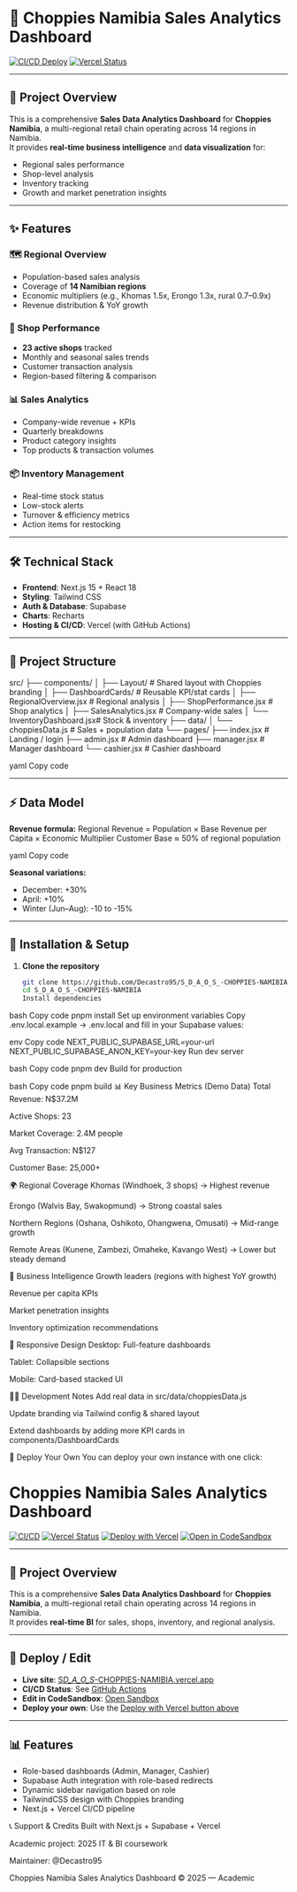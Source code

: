 # 🏪 Choppies Namibia Sales Analytics Dashboard

[![CI/CD Deploy](https://github.com/Decastro95/S_D_A_O_S_-CHOPPIES-NAMIBIA/actions/workflows/deploy.yml/badge.svg)](https://github.com/Decastro95/S_D_A_O_S_-CHOPPIES-NAMIBIA/actions/workflows/deploy.yml)
[![Vercel Status](https://vercelbadge.vercel.app/api/Decastro95/S_D_A_O_S_-CHOPPIES-NAMIBIA)](https://S_D_A_O_S_-CHOPPIES-NAMIBIA.vercel.app)

---

## 📖 Project Overview

This is a comprehensive **Sales Data Analytics Dashboard** for **Choppies Namibia**, a multi-regional retail chain operating across 14 regions in Namibia.  
It provides **real-time business intelligence** and **data visualization** for:

- Regional sales performance
- Shop-level analysis
- Inventory tracking
- Growth and market penetration insights

---

## ✨ Features

### 🗺 Regional Overview

- Population-based sales analysis
- Coverage of **14 Namibian regions**
- Economic multipliers (e.g., Khomas 1.5x, Erongo 1.3x, rural 0.7–0.9x)
- Revenue distribution & YoY growth

### 🏬 Shop Performance

- **23 active shops** tracked
- Monthly and seasonal sales trends
- Customer transaction analysis
- Region-based filtering & comparison

### 📊 Sales Analytics

- Company-wide revenue + KPIs
- Quarterly breakdowns
- Product category insights
- Top products & transaction volumes

### 📦 Inventory Management

- Real-time stock status
- Low-stock alerts
- Turnover & efficiency metrics
- Action items for restocking

---

## 🛠 Technical Stack

- **Frontend**: Next.js 15 + React 18
- **Styling**: Tailwind CSS
- **Auth & Database**: Supabase
- **Charts**: Recharts
- **Hosting & CI/CD**: Vercel (with GitHub Actions)

---

## 📁 Project Structure

src/
├── components/
│ ├── Layout/ # Shared layout with Choppies branding
│ ├── DashboardCards/ # Reusable KPI/stat cards
│ ├── RegionalOverview.jsx # Regional analysis
│ ├── ShopPerformance.jsx # Shop analytics
│ ├── SalesAnalytics.jsx # Company-wide sales
│ └── InventoryDashboard.jsx# Stock & inventory
├── data/
│ └── choppiesData.js # Sales + population data
└── pages/
├── index.jsx # Landing / login
├── admin.jsx # Admin dashboard
├── manager.jsx # Manager dashboard
└── cashier.jsx # Cashier dashboard

yaml
Copy code

---

## ⚡️ Data Model

**Revenue formula:**
Regional Revenue = Population × Base Revenue per Capita × Economic Multiplier
Customer Base ≈ 50% of regional population

yaml
Copy code

**Seasonal variations:**

- December: +30%
- April: +10%
- Winter (Jun–Aug): -10 to -15%

---

## 🚀 Installation & Setup

1. **Clone the repository**
   ```bash
   git clone https://github.com/Decastro95/S_D_A_O_S_-CHOPPIES-NAMIBIA.git
   cd S_D_A_O_S_-CHOPPIES-NAMIBIA
   Install dependencies
   ```

bash
Copy code
pnpm install
Set up environment variables
Copy .env.local.example → .env.local and fill in your Supabase values:

env
Copy code
NEXT_PUBLIC_SUPABASE_URL=your-url
NEXT_PUBLIC_SUPABASE_ANON_KEY=your-key
Run dev server

bash
Copy code
pnpm dev
Build for production

bash
Copy code
pnpm build
📊 Key Business Metrics (Demo Data)
Total Revenue: N$37.2M

Active Shops: 23

Market Coverage: 2.4M people

Avg Transaction: N$127

Customer Base: 25,000+

🌍 Regional Coverage
Khomas (Windhoek, 3 shops) → Highest revenue

Erongo (Walvis Bay, Swakopmund) → Strong coastal sales

Northern Regions (Oshana, Oshikoto, Ohangwena, Omusati) → Mid-range growth

Remote Areas (Kunene, Zambezi, Omaheke, Kavango West) → Lower but steady demand

🎯 Business Intelligence
Growth leaders (regions with highest YoY growth)

Revenue per capita KPIs

Market penetration insights

Inventory optimization recommendations

📱 Responsive Design
Desktop: Full-feature dashboards

Tablet: Collapsible sections

Mobile: Card-based stacked UI

🧑‍💻 Development Notes
Add real data in src/data/choppiesData.js

Update branding via Tailwind config & shared layout

Extend dashboards by adding more KPI cards in components/DashboardCards

🚀 Deploy Your Own
You can deploy your own instance with one click:

# Choppies Namibia Sales Analytics Dashboard

[![CI/CD](https://github.com/Decastro95/S_D_A_O_S_-CHOPPIES-NAMIBIA/actions/workflows/deploy.yml/badge.svg)](https://github.com/Decastro95/S_D_A_O_S_-CHOPPIES-NAMIBIA/actions/workflows/deploy.yml)
[![Vercel Status](https://vercelbadge.vercel.app/api/Decastro95/S_D_A_O_S_-CHOPPIES-NAMIBIA)](https://S_D_A_O_S_-CHOPPIES-NAMIBIA.vercel.app)
[![Deploy with Vercel](https://vercel.com/button)](https://vercel.com/new/clone?repository-url=https://github.com/Decastro95/S_D_A_O_S_-CHOPPIES-NAMIBIA&project-name=choppies-dashboards&repository-name=S_D_A_O_S_-CHOPPIES-NAMIBIA&env=NEXT_PUBLIC_SUPABASE_URL,NEXT_PUBLIC_SUPABASE_ANON_KEY&envDescription=Supabase+credentials+needed+for+auth+%26+database+access&envLink=https://supabase.com/dashboard/project)
[![Open in CodeSandbox](https://img.shields.io/badge/Open%20in-CodeSandbox-black?logo=codesandbox)](https://codesandbox.io/p/github/Decastro95/S_D_A_O_S_-CHOPPIES-NAMIBIA)

---

## 🏪 Project Overview

This is a comprehensive **Sales Data Analytics Dashboard** for **Choppies Namibia**, a multi-regional retail chain operating across 14 regions in Namibia.  
It provides **real-time BI** for sales, shops, inventory, and regional analysis.

---

## 🚀 Deploy / Edit

- **Live site**: [S*D_A_O_S*-CHOPPIES-NAMIBIA.vercel.app](https://S_D_A_O_S_-CHOPPIES-NAMIBIA.vercel.app)
- **CI/CD Status**: See [GitHub Actions](https://github.com/Decastro95/S_D_A_O_S_-CHOPPIES-NAMIBIA/actions)
- **Edit in CodeSandbox**: [Open Sandbox](https://codesandbox.io/p/github/Decastro95/S_D_A_O_S_-CHOPPIES-NAMIBIA)
- **Deploy your own**: Use the [Deploy with Vercel button above](#choppies-namibia-sales-analytics-dashboard)

---

## 📊 Features

- Role-based dashboards (Admin, Manager, Cashier)
- Supabase Auth integration with role-based redirects
- Dynamic sidebar navigation based on role
- TailwindCSS design with Choppies branding
- Next.js + Vercel CI/CD pipeline

📞 Support & Credits
Built with Next.js + Supabase + Vercel

Academic project: 2025 IT & BI coursework

Maintainer: @Decastro95

Choppies Namibia Sales Analytics Dashboard © 2025 — Academic
